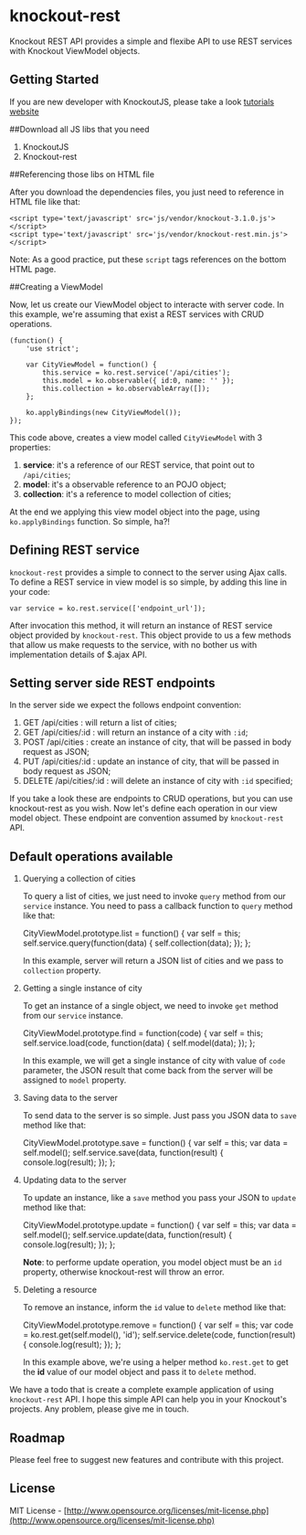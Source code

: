 knockout-rest
=============

Knockout REST API provides a simple and flexibe API to use REST services with Knockout ViewModel objects.

Getting Started
---

If you are new developer with KnockoutJS, please take a look [tutorials website](http://knockoutjs.com/documentation/introduction.html)

##Download all JS libs that you need

  1. KnockoutJS
  2. Knockout-rest

##Referencing those libs on HTML file

After you download the dependencies files, you just need to reference in HTML file like that:

	<script type='text/javascript' src='js/vendor/knockout-3.1.0.js'></script>
	<script type='text/javascript' src='js/vendor/knockout-rest.min.js'></script>

Note: As a good practice, put these `script` tags references on the bottom HTML page.

##Creating a ViewModel

Now, let us create our ViewModel object to interacte with server code. In this example, we're assuming that exist a REST services with CRUD operations.

	(function() {
	    'use strict';

	    var CityViewModel = function() {
	        this.service = ko.rest.service('/api/cities');
	        this.model = ko.observable({ id:0, name: '' });
	        this.collection = ko.observableArray([]);
	    };

	    ko.applyBindings(new CityViewModel());
	});

This code above, creates a view model called `CityViewModel` with 3 properties:

  1. **service**: it's a reference of our REST service, that point out to `/api/cities`;
  2. **model**: it's a observable reference to an POJO object;
  3. **collection**: it's a reference to model collection of cities;

At the end we applying this view model object into the page, using `ko.applyBindings` function. So simple, ha?!

## Defining REST service

`knockout-rest` provides a simple to connect to the server using Ajax calls. To define a REST service in view model is so simple, by adding this line in your code:

	var service = ko.rest.service(['endpoint_url']);

After invocation this method, it will return an instance of REST service object provided by `knockout-rest`. This object provide to us a few methods that allow us make requests to the service, with no bother us with implementation details of $.ajax API. 

## Setting server side REST endpoints

In the server side we expect the follows endpoint convention:

  1. GET  /api/cities     : will return a list of cities;
  2. GET  /api/cities/:id : will return an instance of a city with `:id`;
  3. POST /api/cities     : create an instance of city, that will be passed in body request as JSON;
  4. PUT  /api/cities/:id : update an instance of city, that will be passed in body request as JSON;
  5. DELETE /api/cities/:id : will delete an instance of city with `:id` specified;

If you take a look these are endpoints to CRUD operations, but you can use knockout-rest as you wish. Now let's define each operation in our view model object. These endpoint are convention assumed by `knockout-rest` API.

## Default operations available

  1. Querying a collection of cities

     To query a list of cities, we just need to invoke `query` method from our `service` instance. You need to pass a callback function to `query` method like that:

		CityViewModel.prototype.list = function() {
		    var self = this;
		    self.service.query(function(data) {
		        self.collection(data);
		    });
		};

     In this example, server will return a JSON list of cities and we pass to `collection` property.

  2. Getting a single instance of city

     To get an instance of a single object, we need to invoke `get` method from our `service` instance.

		CityViewModel.prototype.find = function(code) {
		    var self = this;
		    self.service.load(code, function(data) {
		        self.model(data);
		    });
		};

     In this example, we will get a single instance of city with value of `code` parameter, the JSON result that come back from the server will be assigned to `model` property.

  3. Saving data to the server

     To send data to the server is so simple. Just pass you JSON data to `save` method like that:

		CityViewModel.prototype.save = function() {
		    var self = this;
		    var data = self.model();
		    self.service.save(data, function(result) {
		        console.log(result);
		    });
		};

  4. Updating data to the server

     To update an instance, like a `save` method you pass your JSON to `update` method like that:

		CityViewModel.prototype.update = function() {
		    var self = this;
	            var data = self.model();
		    self.service.update(data, function(result) {
		        console.log(result);
		    });
		};

     **Note**: to performe update operation, you model object must be an `id` property, otherwise knockout-rest will throw an error.

  5. Deleting a resource

     To remove an instance, inform the `id` value to `delete` method like that:

		CityViewModel.prototype.remove = function() {
		    var self = this;
		    var code = ko.rest.get(self.model(), 'id');
		    self.service.delete(code, function(result) {
		        console.log(result);
		    });
		};

     In this example above, we're using a helper method `ko.rest.get` to get the **id** value of our model object and pass it to `delete` method.

We have a todo that is create a complete example application of using `knockout-rest` API. I hope this simple API can help you in your Knockout's projects. Any problem, please give me in touch.

Roadmap
---

Please feel free to suggest new features and contribute with this project.

License
---

MIT License - [http://www.opensource.org/licenses/mit-license.php](http://www.opensource.org/licenses/mit-license.php)
